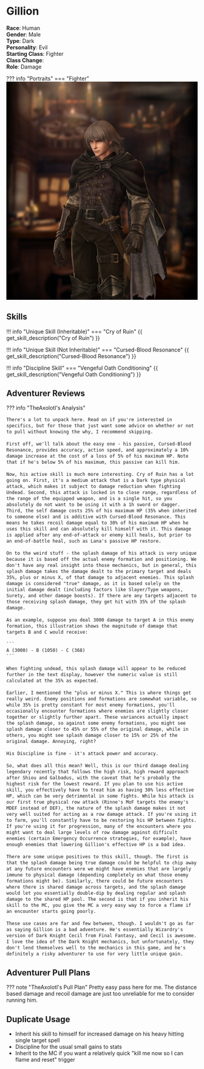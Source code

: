 # Gillion    

**Race**: Human  
**Gender**: Male  
**Type**: Dark  
**Personality**: Evil  
**Starting Class**: Fighter  
**Class Change**:   
**Role**: Damage  

??? info "Portraits"
    === "Fighter"
        ![](../img/gillion-fighter.jpg)

## Skills

!!! info "Unique Skill (Inheritable)"
    === "Cry of Ruin"
       {{ get_skill_description("Cry of Ruin") }}  
       
!!! info "Unique Skill (Not Inheritable)"
    === "Cursed-Blood Resonance"
       {{ get_skill_description("Cursed-Blood Resonance") }}  
       
!!! info "Discipline Skill"
    === "Vengeful Oath Conditioning"
       {{ get_skill_description("Vengeful Oath Conditioning") }}  
       
## Adventurer Reviews

??? info "TheAxolotl's Analysis"

    There's a lot to unpack here. Read on if you're interested in specifics, but for those that just want some advice on whether or not to pull without knowing the why, I recommend skipping.

    First off, we'll talk about the easy one - his passive, Cursed-Blood Resonance, provides accuracy, action speed, and approximately a 10% damage increase at the cost of a loss of 5% of his maximum HP. Note that if he's below 5% of his maximum, this passive can kill him.

    Now, his active skill is much more interesting. Cry of Ruin has a lot going on. First, it's a medium attack that is a Dark type physical attack, which makes it subject to damage reduction when fighting Undead. Second, this attack is locked in to close range, regardless of the range of the equipped weapon, and is a single hit, so you absolutely do not want to be using it with a 1h sword or dagger. Third, the self damage costs 25% of his maximum HP (35% when inherited to someone else) and is additive with Cursed-Blood Resonance. This means he takes recoil damage equal to 30% of his maximum HP when he uses this skill and can absolutely kill himself with it. This damage is applied after any end-of-attack or enemy kill heals, but prior to an end-of-battle heal, such as Lana's passive HP restore.

    On to the weird stuff - the splash damage of his attack is very unique because it is based off the actual enemy formation and positioning. We don't have any real insight into those mechanics, but in general, this splash damage takes the damage dealt to the primary target and deals 35%, plus or minus X, of that damage to adjacent enemies. This splash damage is considered "true" damage, as it is based solely on the initial damage dealt (including factors like Slayer/Type weapons, Surety, and other damage boosts). If there are any targets adjacent to those receiving splash damage, they get hit with 35% of the splash damage.

    As an example, suppose you deal 3000 damage to target A in this enemy formation, this illustration shows the magnitude of damage that targets B and C would receive:

    ```
    A (3000) - B (1050) - C (368)
    ```

    When fighting undead, this splash damage will appear to be reduced further in the text display, however the numeric value is still calculated at the 35% as expected.

    Earlier, I mentioned the "plus or minus X." This is where things get really weird. Enemy positions and formations are somewhat variable, so while 35% is pretty constant for most enemy formations, you'll occasionally encounter formations where enemies are slightly closer together or slightly further apart. These variances actually impact the splash damage, so against some enemy formations, you might see splash damage closer to 45% or 55% of the original damage, while in others, you might see splash damage closer to 15% or 25% of the original damage. Annoying, right?

    His Discipline is fine - it's attack power and accuracy.

    So, what does all this mean? Well, this is our third damage dealing legendary recently that follows the high risk, high reward approach after Shiou and Galbadus, with the caveat that he's probably the highest risk for the lowest reward. If you plan to use his active skill, you effectively have to treat him as having 30% less effective HP, which can be very detrimental in some fights. While his attack is our first true physical row attack (Rinne's MoF targets the enemy's MDEF instead of DEF), the nature of the splash damage makes it not very well suited for acting as a row damage attack. If you're using it to farm, you'll constantly have to be restoring his HP between fights. If you're using it for progression, many of the encounters where you might want to deal large levels of row damage against difficult enemies (certain Emergency Occurrence strategies, for example), have enough enemies that lowering Gillion's effective HP is a bad idea.

    There are some unique positives to this skill, though. The first is that the splash damage being true damage could be helpful to chip away at any future encounters were we might have enemies that are largely immune to physical damage (depending completely on what those enemy formations might be). Similarly, there could be future encounters where there is shared damage across targets, and the splash damage would let you essentially double-dip by dealing regular and splash damage to the shared HP pool. The second is that if you inherit his skill to the MC, you give the MC a very easy way to force a flame if an encounter starts going poorly.

    These use cases are far and few between, though. I wouldn't go as far as saying Gillion is a bad adventure. He's essentially Wizardry's version of Dark Knight Cecil from Final Fantasy, and Cecil is awesome. I love the idea of the Dark Knight mechanics, but unfortunately, they don't lend themselves well to the mechanics in this game, and he's definitely a risky adventurer to use for very little unique gain.

## Adventurer Pull Plans

??? note "TheAxolotl's Pull Plan"
    Pretty easy pass here for me. The distance based damage and recoil damage are just too unreliable for me to consider running him.

## Duplicate Usage

* Inherit his skill to himself for increased damage on his heavy hitting single target spell
* Discipline for the usual small gains to stats
* Inherit to the MC if you want a relatively quick "kill me now so I can flame and reset" trigger
